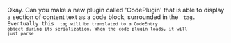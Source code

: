 Okay. Can you make a new plugin called 'CodePlugin' that is able to display a section of content text as a code block, surrounded in the <code> tag. Eventually this <code> tag will be translated to a CodeEntry object during its serialization.
When the code plugin loads, it will just parse





